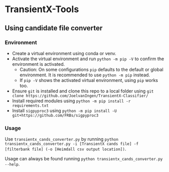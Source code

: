 # TransientX-Tools
## Using candidate file converter
### Environment
- Create a virtual environment using conda or venv.
- Activate the virtual environment and run `python -m pip -V` to confirm the environment is activated.
    - Caution: On some configurations `pip` defaults to the default or global environment. It is recommended to use `python -m pip` instead.
    - If `pip -V` shows the activated virtual environment, using `pip` works too.
- Ensure `git` is installed and clone this repo to a local folder using `git clone https://github.com/JoelvanIngen/TransientX-Classifier/`
- Install required modules using `python -m pip install -r requirements.txt`
- Install `sigpyproc3` using `python -m pip install -U git+https://github.com/FRBs/sigpyproc3`

### Usage
Use `transientx_cands_converter.py` by running `python transientx_cands_converter.py -i [TransientX cands file] -f [filterbank file] (-o [Heimdall csv output location])`.

Usage can always be found running `python transientx_cands_converter.py --help`.
